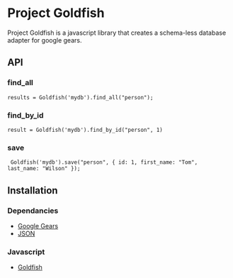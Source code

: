 # Project Goldfish

Project Goldfish is a javascript library that creates a schema-less database adapter for google gears.

## API

### find_all

    results = Goldfish('mydb').find_all("person");

### find_by_id
    
    result = Goldfish('mydb').find_by_id("person", 1)

### save
     Goldfish('mydb').save("person", { id: 1, first_name: "Tom", last_name: "Wilson" });

## Installation

### Dependancies

* [Google Gears](http://gears.google.com)
* [JSON](http://www.json.org/json2.js)

### Javascript

* [Goldfish](http://s3.amazonaws.com/goldfish/goldfish.js)